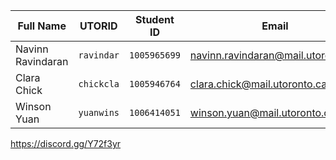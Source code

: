 | Full Name | UTORID | Student ID | Email | Best way to contact |
|---|---|---|---|---|
| Navinn Ravindaran | `ravindar` | `1005965699` |  navinn.ravindaran@mail.utoronto.ca  | Discord: `🅱avn#7714` |
| Clara Chick | `chickcla` | `1005946764` | clara.chick@mail.utoronto.ca | Discord: `kohina#4972` |
| Winson Yuan | `yuanwins`  | `1006414051`  | winson.yuan@mail.utoronto.ca  | Discord: `booooper#2407`  |

https://discord.gg/Y72f3yr
